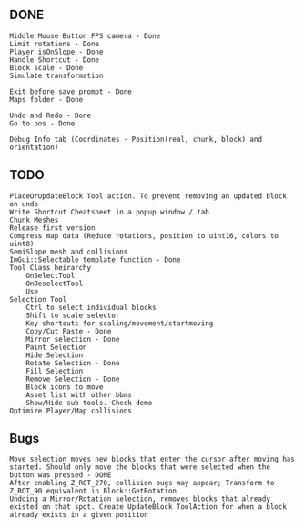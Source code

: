 
## DONE
    Middle Mouse Button FPS camera - Done
    Limit rotations - Done
    Player isOnSlope - Done
    Handle Shortcut - Done
    Block scale - Done
    Simulate transformation

    Exit before save prompt - Done
    Maps folder - Done
    
    Undo and Redo - Done
    Go to pos - Done

    Debug Info tab (Coordinates - Position(real, chunk, block) and orientation)

## TODO
    PlaceOrUpdateBlock Tool action. To prevent removing an updated block on undo
    Write Shortcut Cheatsheet in a popup window / tab
    Chunk Meshes
    Release first version
    Compress map data (Reduce rotations, position to uint16, colors to uint8)
    SemiSlope mesh and collisions
    ImGui::Selectable template function - Done
    Tool Class heirarchy
        OnSelectTool
        OnDeselectTool
        Use
    Selection Tool
        Ctrl to select individual blocks
        Shift to scale selector
        Key shortcuts for scaling/movement/startmoving
        Copy/Cut Paste - Done
        Mirror selection - Done
        Paint Selection
        Hide Selection
        Rotate Selection - Done
        Fill Selection
        Remove Selection - Done
        Block icons to move
        Asset list with other bbms
        Show/Hide sub tools. Check demo
    Optimize Player/Map collisions

## Bugs
    Move selection moves new blocks that enter the cursor after moving has started. Should only move the blocks that were selected when the button was pressed - DONE
    After enabling Z_ROT_270, collision bugs may appear; Transform to Z_ROT_90 equivalent in Block::GetRotation
    Undoing a Mirror/Rotation selection, removes blocks that already existed on that spot. Create UpdateBlock ToolAction for when a block already exists in a given position
